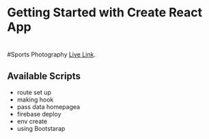 
# Getting Started with Create React App
#

#Sports Photography [Live Link](https://sports-photography-13cf5.web.app/home).

## Available Scripts

- route set up
- making hook
- pass data homepagea 
- firebase deploy
- env create
- using Bootstarap

